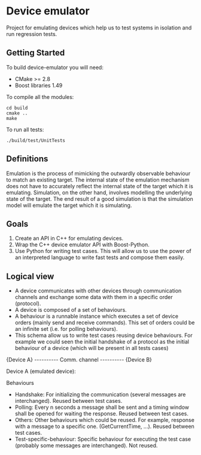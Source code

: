 Device emulator
===============

Project for emulating devices which help us to test systems in isolation and run regression tests. 

Getting Started
---------------

To build device-emulator you will need:

 * CMake >= 2.8   
 * Boost libraries 1.49

To compile all the modules:

    cd build
    cmake ..
    make
    
To run all tests:   

    ./build/test/UnitTests
    
Definitions
---------------

Emulation is the process of mimicking the outwardly observable behaviour to match an existing target. The internal state of the emulation mechanism does not have to accurately reflect the internal state of the target which it is emulating.
Simulation, on the other hand, involves modelling the underlying state of the target. The end result of a good simulation is that the simulation model will emulate the target which it is simulating.

Goals
---------------

1) Create an API in C++ for emulating devices.
2) Wrap the C++ device emulator API with Boost-Python.
3) Use Python for writing test cases. This will allow us to use the power of an interpreted language to write fast tests and compose them easily.

Logical view
---------------

  * A device communicates with other devices through communication channels and exchange some data with them in a specific order (protocol).
  * A device is composed of a set of behaviours.
  * A behaviour is a runnable instance which executes a set of device orders (mainly send and receive commands). 
    This set of orders could be an infinite set (i.e. for polling behaviours).
  * This schema allow us to write test cases reusing device behaviours. 
    For example we could seen the initial handshake of a protocol as the initial behaviour of a device (which will be present in all tests cases)


{Device A}  ---------- Comm. channel ---------- {Device B}

Device A (emulated device): 

Behaviours
 - Handshake: For initializing the communication (several messages are interchanged). Reused between test cases.
 - Polling: Every n seconds a message shall be sent and a timing window shall be opened for waiting the response. Reused between test cases.
 - Others: Other behaviours which could be reused. For example, response with a message to a specific one. (GetCurrentTime, ...). Reused between test cases.
 - Test-specific-behaviour: Specific behaviour for executing the test case (probably some messages are interchanged). Not reused.
